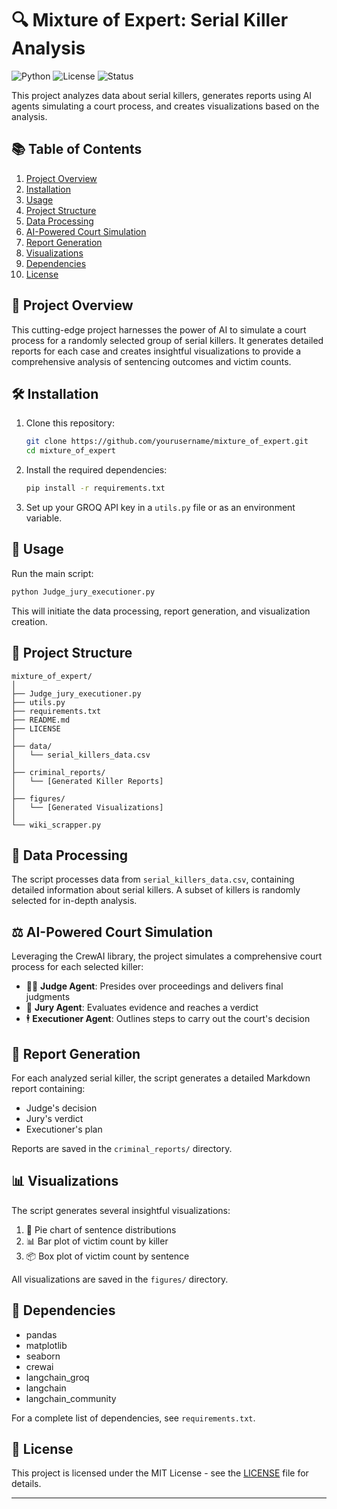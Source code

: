 # 🔍 Mixture of Expert: Serial Killer Analysis

![Python](https://img.shields.io/badge/Python-3.7%2B-blue)
![License](https://img.shields.io/badge/License-MIT-green)
![Status](https://img.shields.io/badge/Status-In%20Development-yellow)

This project analyzes data about serial killers, generates reports using AI agents simulating a court process, and creates visualizations based on the analysis.

## 📚 Table of Contents

1. [Project Overview](#-project-overview)
2. [Installation](#-installation)
3. [Usage](#-usage)
4. [Project Structure](#-project-structure)
5. [Data Processing](#-data-processing)
6. [AI-Powered Court Simulation](#-ai-powered-court-simulation)
7. [Report Generation](#-report-generation)
8. [Visualizations](#-visualizations)
9. [Dependencies](#-dependencies)
10. [License](#-license)

## 🔎 Project Overview

This cutting-edge project harnesses the power of AI to simulate a court process for a randomly selected group of serial killers. It generates detailed reports for each case and creates insightful visualizations to provide a comprehensive analysis of sentencing outcomes and victim counts.

## 🛠 Installation

1. Clone this repository:
   ```bash
   git clone https://github.com/yourusername/mixture_of_expert.git
   cd mixture_of_expert
   ```

2. Install the required dependencies:
   ```bash
   pip install -r requirements.txt
   ```

3. Set up your GROQ API key in a `utils.py` file or as an environment variable.

## 🚀 Usage

Run the main script:
```bash
python Judge_jury_executioner.py
```

This will initiate the data processing, report generation, and visualization creation.

## 📁 Project Structure

```
mixture_of_expert/
│
├── Judge_jury_executioner.py
├── utils.py
├── requirements.txt
├── README.md
├── LICENSE
│
├── data/
│   └── serial_killers_data.csv
│
├── criminal_reports/
│   └── [Generated Killer Reports]
│
├── figures/
│   └── [Generated Visualizations]
│
└── wiki_scrapper.py
```

## 🔢 Data Processing

The script processes data from `serial_killers_data.csv`, containing detailed information about serial killers. A subset of killers is randomly selected for in-depth analysis.

## ⚖️ AI-Powered Court Simulation

Leveraging the CrewAI library, the project simulates a comprehensive court process for each selected killer:

- 👨‍⚖️ **Judge Agent**: Presides over proceedings and delivers final judgments
- 👥 **Jury Agent**: Evaluates evidence and reaches a verdict
- 🕴️ **Executioner Agent**: Outlines steps to carry out the court's decision

## 📝 Report Generation

For each analyzed serial killer, the script generates a detailed Markdown report containing:
- Judge's decision
- Jury's verdict
- Executioner's plan

Reports are saved in the `criminal_reports/` directory.

## 📊 Visualizations

The script generates several insightful visualizations:
1. 🥧 Pie chart of sentence distributions
2. 📊 Bar plot of victim count by killer
3. 📦 Box plot of victim count by sentence

All visualizations are saved in the `figures/` directory.

## 🔗 Dependencies

- pandas
- matplotlib
- seaborn
- crewai
- langchain_groq
- langchain
- langchain_community

For a complete list of dependencies, see `requirements.txt`.

## 📜 License

This project is licensed under the MIT License - see the [LICENSE](LICENSE) file for details.

---

